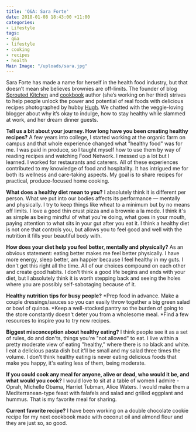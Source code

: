 ```yaml
---
title: 'Q&A: Sara Forte'
date: 2018-01-08 18:43:00 +11:00
categories:
- Lifestyle
tags:
- q&a
- lifestyle
- cooking
- recipes
- health
Main Image: "/uploads/sara.jpg"
---
```


Sara Forte has made a name for herself in the health food industry, but that doesn’t mean she believes brownies are off-limits. The founder of blog [Sprouted Kitchen](https://www.sproutedkitchen.com) and [cookbook](https://www.amazon.com/Sara-Forte/e/B008DI1QNQ/ref=dp_byline_cont_book_1) author (she’s working on her third) strives to help people unlock the power and potential of real foods with delicious recipes photographed by hubby [Hugh](http://hughforte.com). We chatted with the veggie-loving blogger about why it’s okay to indulge, how to stay healthy while slammed at work, and her dream dinner guests. 

**Tell us a bit about your journey. How long have you been creating healthy recipes?** 
A few years into college, I started working at the organic farm on campus and that whole experience changed what "healthy food" was for me. I was paid in produce, so I taught myself how to use them by way of reading recipes and watching Food Network. I messed up a lot but I learned. I worked for restaurants and caterers. All of these experiences contributed to my knowledge of food and hospitality. It has intrigued me for both its wellness and care-taking aspects. My goal is to share recipes for practical, produce-focused home cooking. 

**What does a healthy diet mean to you?** 
I absolutely think it is different per person. What we put into our bodies affects its performance — mentally and physically. I try to keep things like wheat to a minimum but by no means off limits. I love a good thin crust pizza and a brownie a la mode. I think it's as simple as being mindful of what you're doing, what goes in your mouth, paying attention to what sits in your gut after you eat it. I think a healthy diet is not one that controls you, but allows you to feel good and well with the nutrition it fills your beautiful body with.

**How does your diet help you feel better, mentally and physically?**
As an obvious statement: eating better makes me feel better physically. I have more energy, sleep better, am happier because I feel healthy in my guts. I don't get this right all the time. All of our choices compound on each other and create good habits. I don't think a good life begins and ends with your diet, but I absolutely think it is worth stepping back and seeing the holes where you are possibly self-sabotaging because of it.

**Healthy nutrition tips for busy people?**
*Prep food in advance. Make a couple dressings/sauces so you can easily throw together a big green salad or bowl of quinoa.
*Keep a well-stocked pantry so the burden of going to the store constantly doesn't deter you from a wholesome meal. 
*Find a few resources to inspire you to try new recipes. 

**Biggest misconception about healthy eating?**
I think people see it as a set of rules, do and don'ts, things you're "not allowed" to eat. I live within a pretty moderate view of eating "healthy," where there is no black and white. I eat a delicious pasta dish but it'll be small and my salad three times the volume. I don't think healthy eating is never eating delicious foods that make you happy, it's eating less of them, being moderate. 

**If you could cook any meal for anyone, alive or dead, who would it be, and what would you cook?**
I would love to sit at a table of women I admire - Oprah, Michelle Obama, Harriet Tubman, Alice Waters. I would make them a Mediterranean-type feast with falafels and salad and grilled eggplant and hummus. That is my favorite meal for sharing.  

**Current favorite recipe?**
I have been working on a double chocolate cookie recipe for my next cookbook made with coconut oil and almond flour and they are just so, so good. 
